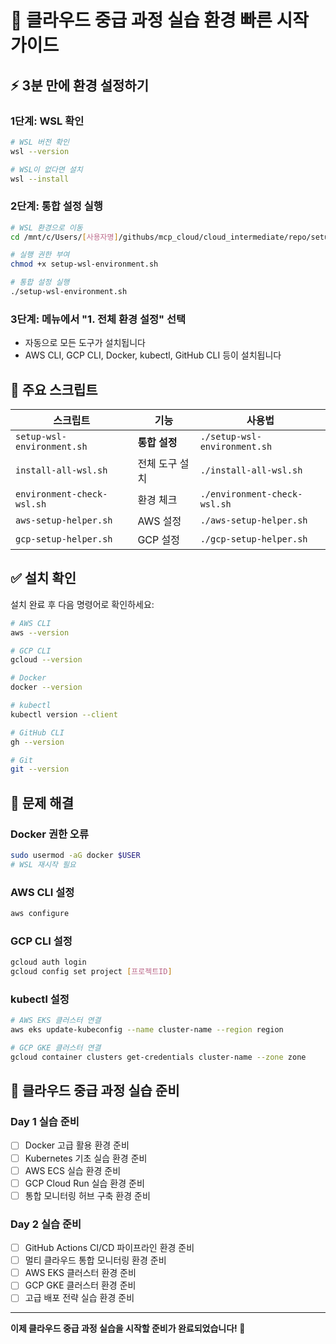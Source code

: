 # 🚀 클라우드 중급 과정 실습 환경 빠른 시작 가이드

## ⚡ 3분 만에 환경 설정하기

### 1단계: WSL 확인
```bash
# WSL 버전 확인
wsl --version

# WSL이 없다면 설치
wsl --install
```

### 2단계: 통합 설정 실행
```bash
# WSL 환경으로 이동
cd /mnt/c/Users/[사용자명]/githubs/mcp_cloud/cloud_intermediate/repo/setup

# 실행 권한 부여
chmod +x setup-wsl-environment.sh

# 통합 설정 실행
./setup-wsl-environment.sh
```

### 3단계: 메뉴에서 "1. 전체 환경 설정" 선택
- 자동으로 모든 도구가 설치됩니다
- AWS CLI, GCP CLI, Docker, kubectl, GitHub CLI 등이 설치됩니다

## 🎯 주요 스크립트

| 스크립트 | 기능 | 사용법 |
|---------|------|--------|
| `setup-wsl-environment.sh` | **통합 설정** | `./setup-wsl-environment.sh` |
| `install-all-wsl.sh` | 전체 도구 설치 | `./install-all-wsl.sh` |
| `environment-check-wsl.sh` | 환경 체크 | `./environment-check-wsl.sh` |
| `aws-setup-helper.sh` | AWS 설정 | `./aws-setup-helper.sh` |
| `gcp-setup-helper.sh` | GCP 설정 | `./gcp-setup-helper.sh` |

## ✅ 설치 확인

설치 완료 후 다음 명령어로 확인하세요:

```bash
# AWS CLI
aws --version

# GCP CLI  
gcloud --version

# Docker
docker --version

# kubectl
kubectl version --client

# GitHub CLI
gh --version

# Git
git --version
```

## 🔧 문제 해결

### Docker 권한 오류
```bash
sudo usermod -aG docker $USER
# WSL 재시작 필요
```

### AWS CLI 설정
```bash
aws configure
```

### GCP CLI 설정
```bash
gcloud auth login
gcloud config set project [프로젝트ID]
```

### kubectl 설정
```bash
# AWS EKS 클러스터 연결
aws eks update-kubeconfig --name cluster-name --region region

# GCP GKE 클러스터 연결
gcloud container clusters get-credentials cluster-name --zone zone
```

## 🎯 클라우드 중급 과정 실습 준비

### Day 1 실습 준비
- [ ] Docker 고급 활용 환경 준비
- [ ] Kubernetes 기초 실습 환경 준비
- [ ] AWS ECS 실습 환경 준비
- [ ] GCP Cloud Run 실습 환경 준비
- [ ] 통합 모니터링 허브 구축 환경 준비

### Day 2 실습 준비
- [ ] GitHub Actions CI/CD 파이프라인 환경 준비
- [ ] 멀티 클라우드 통합 모니터링 환경 준비
- [ ] AWS EKS 클러스터 환경 준비
- [ ] GCP GKE 클러스터 환경 준비
- [ ] 고급 배포 전략 실습 환경 준비

---

**이제 클라우드 중급 과정 실습을 시작할 준비가 완료되었습니다! 🎉**